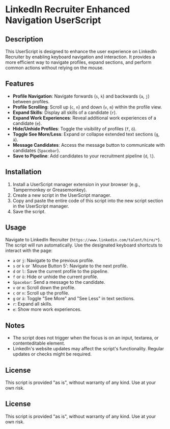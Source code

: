 # LinkedIn Recruiter Enhanced Navigation UserScript

## Description

This UserScript is designed to enhance the user experience on LinkedIn Recruiter by enabling keyboard navigation and interaction. It provides a more efficient way to navigate profiles, expand sections, and perform common actions without relying on the mouse.

## Features

- **Profile Navigation**: Navigate forwards (`s`, `k`) and backwards (`a`, `j`) between profiles.
- **Profile Scrolling**: Scroll up (`c`, `n`) and down (`v`, `m`) within the profile view.
- **Expand Skills**: Display all skills of a candidate (`r`).
- **Expand Work Experiences**: Reveal additional work experiences of a candidate (`e`).
- **Hide/Unhide Profiles**: Toggle the visibility of profiles (`f`, `ö`).
- **Toggle See More/Less**: Expand or collapse extended text sections (`g`, `ä`).
- **Message Candidates**: Access the message button to communicate with candidates (`Spacebar`).
- **Save to Pipeline**: Add candidates to your recruitment pipeline (`d`, `l`).

## Installation

1. Install a UserScript manager extension in your browser (e.g., Tampermonkey or Greasemonkey).
2. Create a new script in the UserScript manager.
3. Copy and paste the entire code of this script into the new script section in the UserScript manager.
4. Save the script.

## Usage

Navigate to LinkedIn Recruiter (`https://www.linkedin.com/talent/hire/*`). The script will run automatically. Use the designated keyboard shortcuts to interact with the page:

- `a` or `j`: Navigate to the previous profile.
- `s` or `k` or `Mouse Button 5': Navigate to the next profile.
- `d` or `l`: Save the current profile to the pipeline.
- `f` or `ö`: Hide or unhide the current profile.
- `Spacebar`: Send a message to the candidate.
- `v` or `m`: Scroll down the profile.
- `c` or `n`: Scroll up the profile.
- `g` or `ä`: Toggle "See More" and "See Less" in text sections.
- `r`: Expand all skills.
- `e`: Show more work experiences.

## Notes

- The script does not trigger when the focus is on an input, textarea, or contenteditable element.
- LinkedIn's website updates may affect the script's functionality. Regular updates or checks might be required.

## License

This script is provided "as is", without warranty of any kind. Use at your own risk.


## License

This script is provided "as is", without warranty of any kind. Use at your own risk.

